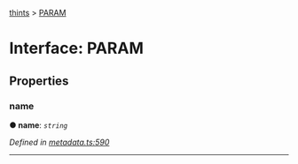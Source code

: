 [thints](../README.md) > [PARAM](../interfaces/param.md)



# Interface: PARAM


## Properties
<a id="name"></a>

###  name

**●  name**:  *`string`* 

*Defined in [metadata.ts:590](https://github.com/murilopl/ThinTS/blob/master/src/metadata.ts#L590)*





___


